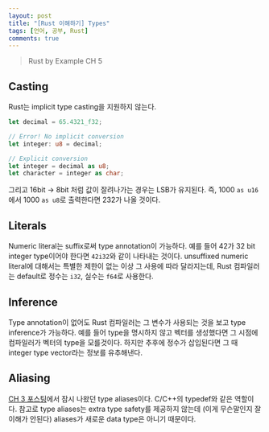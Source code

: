 ```yaml
---
layout: post
title: "[Rust 이해하기] Types"
tags: [언어, 공부, Rust]
comments: true
---
```


> Rust by Example CH 5  

## Casting  
Rust는 implicit type casting을 지원하지 않는다.  
~~~rust
let decimal = 65.4321_f32;

// Error! No implicit conversion
let integer: u8 = decimal;

// Explicit conversion
let integer = decimal as u8;
let character = integer as char;
~~~

그리고 16bit -> 8bit 처럼 값이 잘려나가는 경우는 LSB가 유지된다. 즉, 1000 `as u16`에서 1000 `as u8`로 출력한다면 232가 나올 것이다.  

## Literals  
Numeric literal는 suffix로써 type annotation이 가능하다. 예를 들어 42가 32 bit integer type이어야 한다면 `42i32`와 같이 나타내는 것이다. unsuffixed numeric literal에 대해서는 특별한 제한이 없는 이상 그 사용에 따라 달라지는데, Rust 컴파일러는 default로 정수는 `i32`, 실수는 `f64`로 사용한다.  

## Inference  
Type annotation이 없어도 Rust 컴파일러는 그 변수가 사용되는 것을 보고 type inference가 가능하다. 예를 들어 type을 명시하지 않고 벡터를 생성했다면 그 시점에 컴파일러가 벡터의 type을 모를것이다. 하지만 추후에 정수가 삽입된다면 그 때 integer type vector라는 정보를 유추해낸다.  

## Aliasing  
[CH 3 포스팅](https://sihyungyou.github.io/rbe-ch3/)에서 잠시 나왔던 type aliases이다. C/C++의 typedef와 같은 역할이다. 참고로 type aliases는 extra type safety를 제공하지 않는데 (이게 무슨말인지 잘 이해가 안된다) aliases가 새로운 data type은 아니기 때문이다.  